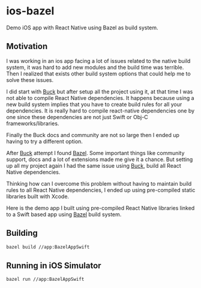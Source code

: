 # ios-bazel
Demo iOS app with React Native using Bazel as build system.

## Motivation

I was working in an ios app facing a lot of issues related to the native build system, it was hard to add new modules and the build time was terrible.
Then I realized that exists other build system options that could help me to solve these issues.

I did start with [Buck](https://buck.build) but after setup all the project using it, at that time I was not able to compile React Native dependencies. It happens because using a new build system implies that you have to create build rules for all your dependencies. It is really hard to compile react-native dependencies one by one since these dependencies are not just Swift or Obj-C frameworks/libraries.

Finally the Buck docs and community are not so large then I ended up having to try a different option.

After [Buck](https://buck.build) attempt I found [Bazel](https://bazel.build). 
Some important things like community support, docs and a lot of extensions made me give it a chance. But setting up all my project again I had the same issue using [Buck](https://buck.build), build all React Native dependencies.

Thinking how can I overcome this problem without having to maintain build rules to all React Native dependencies, I ended up using pre-compiled static libraries built with Xcode.

Here is the demo app I built using pre-compiled React Native libraries linked to a Swift based app using [Bazel](https://bazel.build) build system.

## Building

```bash
bazel build //app:BazelAppSwift
```

## Running in iOS Simulator

```bash
bazel run //app:BazelAppSwift
```

